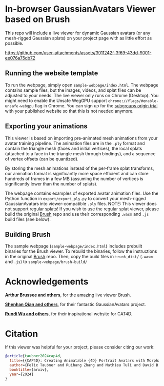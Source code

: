 # In-browser GaussianAvatars Viewer based on Brush

This repo will include a live viewer for dynamic Gaussian avatars (or any mesh-rigged Gaussian splats) on your project page with as little effort as possible. 

https://github.com/user-attachments/assets/3011242f-3f69-43dd-9001-ee076a75db72

## Running the website template

To run the webpage, simply open `sample-webpage/index.html`. The webpage contains sample files, but the images, videos, and splat files can be adjusted to your needs. The live viewer only runs on Chrome (Desktop). You might need to enable the Unsafe WegGPU support `chrome://flags/#enable-unsafe-webgpu` flag in Chrome. You can sign up for the [subgroups origin trial](https://chromestatus.com/feature/5126409856221184) with your published website  so that this is not needed anymore. 

## Exporting your animations

This viewer is based on importing pre-animated mesh animations from your avatar training pipeline. The animation files are in the `.ply` format and contain the triangle mesh (faces and initial vertices), the local splats (attached to a face in the triangle mesh through bindings), and a sequence of vertex offsets (can be quantized).

By storing the mesh animations instead of the per-frame splat transforms, our animation format is significantly more space efficient and can store hundreds of frames in a few MB (assuming the number of vertices is significantly lower than the number of splats). 

The webpage contains examples of exported avatar animation files. Use the Python function in `export/export_ply.py` to convert your mesh-rigged GaussianAvatars into viewer-compatible `.ply` files. NOTE: This viewer does not support regular splats! If you wish to use the regular splat viewer, please build the original [Brush](https://github.com/ArthurBrussee/brush/) repo and use their corresponding `.wasm` and `.js` build files (see below).

## Building Brush

The sample webpage (`sample-webpage/index.html`) includes prebuilt binaries for the Brush viewer. To rebuild the binaries, 
follow the instructions in the original [Brush](https://github.com/ArthurBrussee/brush/) repo. Then, copy the
build files in `trunk_dist/` (`.wasm` and `.js`) to `sample-webpage/brush-build/`

# Acknowledgements

[**Arthur Brussee and others**](https://github.com/ArthurBrussee/brush/), for the amazing live viewer Brush. 

[**Shenhan Qian and others**](https://github.com/ShenhanQian/GaussianAvatars), for their fantastic GaussianAvatars project. 

[**Rundi Wu and others**](https://cat-4d.github.io/), for their inspirational website for CAT4D. 

# Citation

If this viewer was helpful for your project, please consider citing our work:

```bibtex
@article{taubner2024cap4d,
  title={{CAP4D}: Creating Animatable {4D} Portrait Avatars with Morphable Multi-View Diffusion Models}, 
  author={Felix Taubner and Ruihang Zhang and Mathieu Tuli and David B. Lindell},
  booktitle={arxiv},
  year={2024}
}
```
